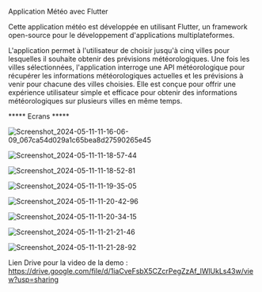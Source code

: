 Application Météo avec Flutter

Cette application météo est développée en utilisant Flutter, un framework open-source pour le développement d'applications multiplateformes.

L'application permet à l'utilisateur de choisir jusqu'à cinq villes pour lesquelles il souhaite obtenir des prévisions météorologiques. Une fois les villes sélectionnées, l'application interroge une API météorologique pour récupérer les informations météorologiques actuelles et les prévisions à venir pour chacune des villes choisies. Elle est conçue pour offrir une expérience utilisateur simple et efficace pour obtenir des informations météorologiques sur plusieurs villes en même temps.

***** Ecrans *****

![Screenshot_2024-05-11-11-16-06-09_067ca54d029a1c65bea8d27590265e45](https://github.com/divaarica/waveGUI_flutter/assets/151394040/86b9aee6-9129-4008-ba72-32021fe32490)

![Screenshot_2024-05-11-11-18-57-44](https://github.com/divaarica/waveGUI_flutter/assets/151394040/b9194adf-7f2e-482b-8fa9-7822f0faac54)

![Screenshot_2024-05-11-11-18-52-81](https://github.com/divaarica/waveGUI_flutter/assets/151394040/b97ede54-90d5-4798-bacc-41802bc1e449)

![Screenshot_2024-05-11-11-19-35-05](https://github.com/divaarica/waveGUI_flutter/assets/151394040/d364db27-a2aa-41e0-a9b4-548aa2840ad7)

![Screenshot_2024-05-11-11-20-42-96](https://github.com/divaarica/waveGUI_flutter/assets/151394040/b6d343db-af03-492b-bfbb-706ad2e53bdd)

![Screenshot_2024-05-11-11-20-34-15](https://github.com/divaarica/waveGUI_flutter/assets/151394040/4f4f2ce6-8318-4048-bbc1-15ab9b56bdbb)

![Screenshot_2024-05-11-11-21-21-46](https://github.com/divaarica/waveGUI_flutter/assets/151394040/7a33bfee-a8b6-47b6-9ce1-f4b23489162a)

![Screenshot_2024-05-11-11-21-28-92](https://github.com/divaarica/waveGUI_flutter/assets/151394040/ebc97c05-ddb7-4f6a-9113-fb578bc80d11)



Lien Drive pour la video de la demo : https://drive.google.com/file/d/1iaCveFsbX5CZcrPegZzAf_lWlUkLs43w/view?usp=sharing

